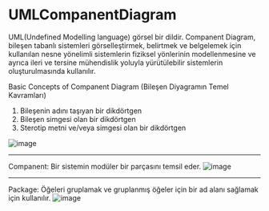 # UMLCompanentDiagram

UML(Undefined Modelling language) görsel bir dildir. Companent Diagram, bileşen tabanlı sistemleri görselleştirmek, belirtmek 
ve belgelemek için kullanılan nesne yönelimli sistemlerin fiziksel yönlerinin modellenmesine ve ayrıca ileri ve tersine 
mühendislik yoluyla yürütülebilir sistemlerin oluşturulmasında kullanılır.

Basic Concepts of Companent Diagram (Bileşen Diyagramın Temel Kavramları)
1. Bileşenin adını taşıyan bir dikdörtgen
2. Bileşen simgesi olan bir dikdörtgen
3. Sterotip metni ve/veya simgesi olan bir dikdörtgen

![image](https://user-images.githubusercontent.com/32596414/120920120-efdc9600-c6c5-11eb-998c-77fdeafff36b.png)
*******************************************************************************************************************************
Companent: Bir sistemin modüler bir parçasını temsil eder.
![image](https://user-images.githubusercontent.com/32596414/120920285-b5bfc400-c6c6-11eb-8508-cdc9353ad51a.png)
*******************************************************************************************************************************
Package: Öğeleri gruplamak ve gruplanmış öğeler için bir ad alanı sağlamak için kullanılır.
![image](https://user-images.githubusercontent.com/32596414/120920340-f28bbb00-c6c6-11eb-8454-cf726bca8ec1.png)
